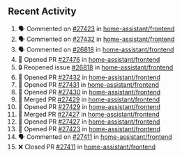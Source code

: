 ## Recent Activity

<!--START_SECTION:activity-->
1. 🗣 Commented on [#27423](https://github.com/home-assistant/frontend/issues/27423) in [home-assistant/frontend](https://github.com/home-assistant/frontend)
2. 🗣 Commented on [#27432](https://github.com/home-assistant/frontend/issues/27432) in [home-assistant/frontend](https://github.com/home-assistant/frontend)
3. 🗣 Commented on [#26818](https://github.com/home-assistant/frontend/issues/26818) in [home-assistant/frontend](https://github.com/home-assistant/frontend)
4. 💪 Opened PR [#27476](https://github.com/home-assistant/frontend/pull/27476) in [home-assistant/frontend](https://github.com/home-assistant/frontend)
5. 🔒 Reopened issue [#26818](https://github.com/home-assistant/frontend/issues/26818) in [home-assistant/frontend](https://github.com/home-assistant/frontend)
6. 💪 Opened PR [#27432](https://github.com/home-assistant/frontend/pull/27432) in [home-assistant/frontend](https://github.com/home-assistant/frontend)
7. 💪 Opened PR [#27431](https://github.com/home-assistant/frontend/pull/27431) in [home-assistant/frontend](https://github.com/home-assistant/frontend)
8. 💪 Opened PR [#27430](https://github.com/home-assistant/frontend/pull/27430) in [home-assistant/frontend](https://github.com/home-assistant/frontend)
9. 🎉 Merged PR [#27429](https://github.com/home-assistant/frontend/pull/27429) in [home-assistant/frontend](https://github.com/home-assistant/frontend)
10. 💪 Opened PR [#27429](https://github.com/home-assistant/frontend/pull/27429) in [home-assistant/frontend](https://github.com/home-assistant/frontend)
11. 🎉 Merged PR [#27427](https://github.com/home-assistant/frontend/pull/27427) in [home-assistant/frontend](https://github.com/home-assistant/frontend)
12. 💪 Opened PR [#27427](https://github.com/home-assistant/frontend/pull/27427) in [home-assistant/frontend](https://github.com/home-assistant/frontend)
13. 💪 Opened PR [#27423](https://github.com/home-assistant/frontend/pull/27423) in [home-assistant/frontend](https://github.com/home-assistant/frontend)
14. 🗣 Commented on [#27411](https://github.com/home-assistant/frontend/issues/27411) in [home-assistant/frontend](https://github.com/home-assistant/frontend)
15. ❌ Closed PR [#27411](https://github.com/home-assistant/frontend/pull/27411) in [home-assistant/frontend](https://github.com/home-assistant/frontend)
<!--END_SECTION:activity-->
